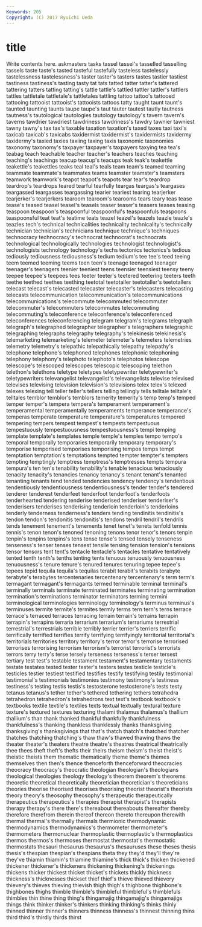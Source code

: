 ```yaml
---
Keywords: 205 
Copyright: (C) 2017 Ryuichi Ueda
---
```


# title

Write contents here.
askmasters tasks tassel tassel's tasselled tasselling tassels
taste taste's tasted tasteful tastefully tasteless tastelessly tastelessness tastelessness's taster
taster's tasters tastes tastier tastiest tastiness tastiness's tasting tasty tat
tats tatted tatter tatter's tattered tattering tatters tatting tatting's tattle
tattle's tattled tattler tattler's tattlers tattles tattletale tattletale's tattletales tattling
tattoo tattoo's tattooed tattooing tattooist tattooist's tattooists tattoos tatty taught
taunt taunt's taunted taunting taunts taupe taupe's taut tauter tautest
tautly tautness tautness's tautological tautologies tautology tautology's tavern tavern's taverns
tawdrier tawdriest tawdriness tawdriness's tawdry tawnier tawniest tawny tawny's tax
tax's taxable taxation taxation's taxed taxes taxi taxi's taxicab taxicab's
taxicabs taxidermist taxidermist's taxidermists taxidermy taxidermy's taxied taxies taxiing taxing
taxis taxonomic taxonomies taxonomy taxonomy's taxpayer taxpayer's taxpayers taxying tea
tea's teabag teach teachable teacher teacher's teachers teaches teaching teaching's
teachings teacup teacup's teacups teak teak's teakettle teakettle's teakettles teaks
teal teal's teals team team's teamed teaming teammate teammate's teammates
teams teamster teamster's teamsters teamwork teamwork's teapot teapot's teapots tear
tear's teardrop teardrop's teardrops teared tearful tearfully teargas teargas's teargases
teargassed teargasses teargassing tearier teariest tearing tearjerker tearjerker's tearjerkers tearoom
tearoom's tearooms tears teary teas tease tease's teased teasel teasel's
teasels teaser teaser's teasers teases teasing teaspoon teaspoon's teaspoonful teaspoonful's
teaspoonfuls teaspoons teaspoonsful teat teat's teatime teats teazel teazel's teazels
teazle teazle's teazles tech's technical technicalities technicality technicality's technically technician
technician's technicians technique technique's techniques technocracy technocracy's technocrat technocrat's technocrats
technological technologically technologies technologist technologist's technologists technology technology's techs tectonics
tectonics's tedious tediously tediousness tediousness's tedium tedium's tee tee's teed
teeing teem teemed teeming teems teen teen's teenage teenaged teenager
teenager's teenagers teenier teeniest teens teensier teensiest teensy teeny teepee
teepee's teepees tees teeter teeter's teetered teetering teeters teeth teethe
teethed teethes teething teetotal teetotaller teetotaller's teetotallers telecast telecast's telecasted
telecaster telecaster's telecasters telecasting telecasts telecommunication telecommunication's telecommunications telecommunications's telecommute
telecommuted telecommuter telecommuter's telecommuters telecommutes telecommuting telecommuting's teleconference teleconference's teleconferenced
teleconferences teleconferencing telegram telegram's telegrams telegraph telegraph's telegraphed telegrapher telegrapher's
telegraphers telegraphic telegraphing telegraphs telegraphy telegraphy's telekinesis telekinesis's telemarketing telemarketing's
telemeter telemeter's telemeters telemetries telemetry telemetry's telepathic telepathically telepathy telepathy's
telephone telephone's telephoned telephones telephonic telephoning telephony telephony's telephoto telephoto's
telephotos telescope telescope's telescoped telescopes telescopic telescoping telethon telethon's telethons
teletype teletypes teletypewriter teletypewriter's teletypewriters televangelist televangelist's televangelists televise televised
televises televising television television's televisions telex telex's telexed telexes telexing
tell teller teller's tellers telling tellingly tells telltale telltale's telltales
temblor temblor's temblors temerity temerity's temp temp's temped temper temper's
tempera tempera's temperament temperament's temperamental temperamentally temperaments temperance temperance's temperas
temperate temperature temperature's temperatures tempered tempering tempers tempest tempest's tempests
tempestuous tempestuously tempestuousness tempestuousness's tempi temping template template's templates temple
temple's temples tempo tempo's temporal temporally temporaries temporarily temporary temporary's
temporise temporised temporises temporising tempos temps tempt temptation temptation's temptations
tempted tempter tempter's tempters tempting temptingly temptress temptress's temptresses tempts
tempura tempura's ten ten's tenability tenability's tenable tenacious tenaciously tenacity
tenacity's tenancies tenancy tenancy's tenant tenant's tenanted tenanting tenants tend
tended tendencies tendency tendency's tendentious tendentiously tendentiousness tendentiousness's tender tender's
tendered tenderer tenderest tenderfeet tenderfoot tenderfoot's tenderfoots tenderhearted tendering tenderise
tenderised tenderiser tenderiser's tenderisers tenderises tenderising tenderloin tenderloin's tenderloins tenderly
tenderness tenderness's tenders tending tendinitis tendinitis's tendon tendon's tendonitis tendonitis's
tendons tendril tendril's tendrils tends tenement tenement's tenements tenet tenet's
tenets tenfold tennis tennis's tenon tenon's tenoned tenoning tenons tenor
tenor's tenors tenpin tenpin's tenpins tenpins's tens tense tense's tensed
tensely tenseness tenseness's tenser tenses tensest tensile tensing tension tension's
tensions tensor tensors tent tent's tentacle tentacle's tentacles tentative tentatively
tented tenth tenth's tenths tenting tents tenuous tenuously tenuousness tenuousness's
tenure tenure's tenured tenures tenuring tepee tepee's tepees tepid tequila
tequila's tequilas terabit terabit's terabits terabyte terabyte's terabytes tercentenaries tercentenary
tercentenary's term term's termagant termagant's termagants termed terminable terminal terminal's
terminally terminals terminate terminated terminates terminating termination termination's terminations terminator
terminators terming termini terminological terminologies terminology terminology's terminus terminus's terminuses
termite termite's termites termly terms tern tern's terns terrace terrace's
terraced terraces terracing terrain terrain's terrains terrapin terrapin's terrapins terraria
terrarium terrarium's terrariums terrestrial terrestrial's terrestrials terrible terribly terrier terrier's
terriers terrific terrifically terrified terrifies terrify terrifying terrifyingly territorial territorial's
territorials territories territory territory's terror terror's terrorise terrorised terrorises terrorising
terrorism terrorism's terrorist terrorist's terrorists terrors terry terry's terse tersely
terseness terseness's terser tersest tertiary test test's testable testament testament's
testamentary testaments testate testates tested tester tester's testers testes testicle
testicle's testicles testier testiest testified testifies testify testifying testily testimonial
testimonial's testimonials testimonies testimony testimony's testiness testiness's testing testis testis's
testosterone testosterone's tests testy tetanus tetanus's tether tether's tethered tethering
tethers tetrahedra tetrahedron tetrahedron's tetrahedrons text text's textbook textbook's textbooks
textile textile's textiles texts textual textually textural texture texture's textured
textures texturing thalami thalamus thalamus's thallium thallium's than thank thanked
thankful thankfully thankfulness thankfulness's thanking thankless thanklessly thanks thanksgiving thanksgiving's
thanksgivings that that's thatch thatch's thatched thatcher thatches thatching thatching's
thaw thaw's thawed thawing thaws the theater theater's theaters theatre
theatre's theatres theatrical theatrically thee thees theft theft's thefts their
theirs theism theism's theist theist's theistic theists them thematic thematically
theme theme's themes themselves then then's thence thenceforth thenceforward theocracies
theocracy theocracy's theocratic theologian theologian's theologians theological theologies theology theology's
theorem theorem's theorems theoretic theoretical theoretically theoretician theoretician's theoreticians theories
theorise theorised theorises theorising theorist theorist's theorists theory theory's theosophy
theosophy's therapeutic therapeutically therapeutics therapeutics's therapies therapist therapist's therapists therapy
therapy's there there's thereabout thereabouts thereafter thereby therefore therefrom therein
thereof thereon thereto thereupon therewith thermal thermal's thermally thermals thermionic
thermodynamic thermodynamics thermodynamics's thermometer thermometer's thermometers thermonuclear thermoplastic thermoplastic's thermoplastics
thermos thermos's thermoses thermostat thermostat's thermostatic thermostats thesauri thesaurus thesaurus's
thesauruses these theses thesis thesis's thespian thespian's thespians theta they
they'd they'll they're they've thiamin thiamin's thiamine thiamine's thick thick's
thicken thickened thickener thickener's thickeners thickening thickening's thickenings thickens thicker
thickest thicket thicket's thickets thickly thickness thickness's thicknesses thickset thief
thief's thieve thieved thievery thievery's thieves thieving thievish thigh thigh's
thighbone thighbone's thighbones thighs thimble thimble's thimbleful thimbleful's thimblefuls thimbles
thin thine thing thing's thingamajig thingamajig's thingamajigs things think thinker
thinker's thinkers thinking thinking's thinks thinly thinned thinner thinner's thinners
thinness thinness's thinnest thinning thins third third's thirdly thirds thirst
